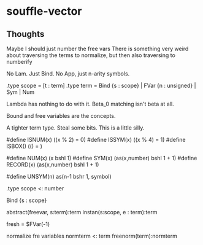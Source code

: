 # souffle-vector




## Thoughts

Maybe I should just number the free vars
There is something very weird about traversing the terms to normalize, but then also traversing to numberify

No Lam. Just Bind. No App, just n-arity symbols.

.type scope = [t : term]
.type term = Bind {s : scope} | FVar {n : unsigned} | Sym | Num

Lambda has nothing to do with it. Beta_0 matching isn't beta at all.

Bound and free variables are the concepts.

A tighter term type. Steal some bits. This is a little silly.


#define ISNUM(x) ((x % 2) = 0)
#define ISSYM(x) ((x % 4) = 1)
#define ISBOX()  (() = )

#define NUM(x) (x bshl 1)
#define SYM(x) (as(x,number) bshl 1 + 1)
#define RECORD(x) (as(x,number) bshl 1 + 1)

#define UNSYM(n)  as(n-1 bshr 1, symbol)



.type scope <: number

Bind {s : scope}

abstract(freevar, s:term):term
instan(s:scope, e : term):term

fresh = $FVar(-1)

normalize fre variables
normterm <: term
freenorm(term):normterm


